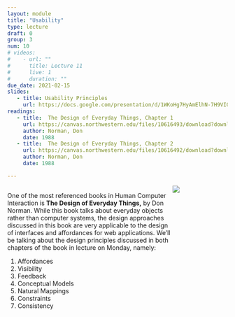 ```yaml
---
layout: module
title: "Usability"
type: lecture
draft: 0
group: 3
num: 10
# videos:
#    - url: ""
#      title: Lecture 11
#      live: 1
#      duration: ""
due_date: 2021-02-15
slides:
   - title: Usability Principles
     url: https://docs.google.com/presentation/d/1WKoHg7HyAmElhN-7H9VI07Wmc6RXnQoIlWtjB_b0QoY/edit?usp=sharing
readings:
   - title:  The Design of Everyday Things, Chapter 1
     url: https://canvas.northwestern.edu/files/10616493/download?download_frd=1
     author: Norman, Don
     date: 1988
   - title:  The Design of Everyday Things, Chapter 2
     url: https://canvas.northwestern.edu/files/10616492/download?download_frd=1
     author: Norman, Don
     date: 1988

---
```

<style>
    .two-col-custom {
        display: grid;
        grid-template-columns: 3fr 1fr;
    }
</style>
<section class="two-col-custom">
    <div>
        <p>One of the most referenced books in Human Computer Interaction is <strong>The Design of Everyday Things,</strong> by Don Norman. While this book talks about everyday objects rather than computer systems, the design approaches discussed in this book are very applicable to the design of interfaces and affordances for web applications. We’ll be talking about the design principles discussed in both chapters of the book in lecture on Monday, namely:
        </p>
        <ol>
            <li>Affordances</li>
            <li>Visibility</li>
            <li>Feedback</li>
            <li>Conceptual Models</li>
            <li>Natural Mappings</li>
            <li>Constraints</li>
            <li>Consistency</li>
        </ol>
    </div>
    <div>
        <img src="/winter2021/assets/images/norman-book.jpg" /> 
    </div>
</section>